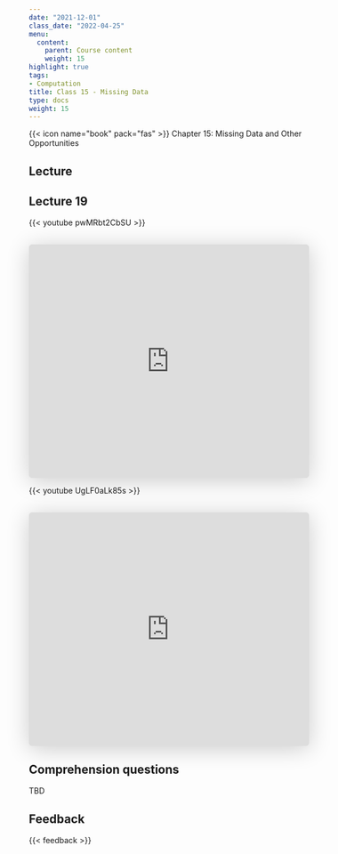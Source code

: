 ```yaml
---
date: "2021-12-01"
class_date: "2022-04-25"
menu:
  content:
    parent: Course content
    weight: 15
highlight: true
tags:
- Computation
title: Class 15 - Missing Data
type: docs
weight: 15
---
```


{{< icon name="book" pack="fas" >}} Chapter 15: Missing Data and Other Opportunities

## Lecture

## Lecture 19

{{< youtube pwMRbt2CbSU >}}

<br>

<iframe class="speakerdeck-iframe" frameborder="0" src="https://speakerdeck.com/player/8582fc1c71cc4f4fae43ee1d2a0ac319" title="L19 Statistical Rethinking Winter 2019" allowfullscreen="true" mozallowfullscreen="true" webkitallowfullscreen="true" style="border: 0px; background: padding-box padding-box rgba(0, 0, 0, 0.1); margin: 0px; padding: 0px; border-radius: 6px; box-shadow: rgba(0, 0, 0, 0.2) 0px 5px 40px; width: 100%; height: 420px;" data-ratio="1.3333333333333333"></iframe>
<br>

{{< youtube UgLF0aLk85s >}}

<br>

<iframe class="speakerdeck-iframe" frameborder="0" src="https://speakerdeck.com/player/da27f0f59b1447cc85418c8fb0fb390c" title="L20 Statistical Rethinking Winter 2019" allowfullscreen="true" mozallowfullscreen="true" webkitallowfullscreen="true" style="border: 0px; background: padding-box padding-box rgba(0, 0, 0, 0.1); margin: 0px; padding: 0px; border-radius: 6px; box-shadow: rgba(0, 0, 0, 0.2) 0px 5px 40px; width: 100%; height: 420px;" data-ratio="1.3333333333333333"></iframe>

## Comprehension questions

TBD

## Feedback

{{< feedback >}}

